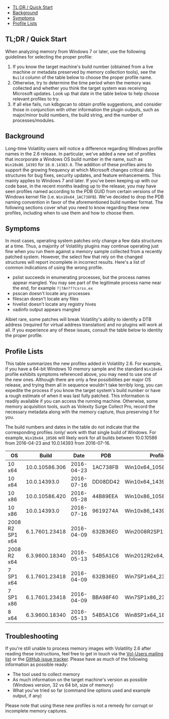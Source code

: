 - [TL;DR / Quick Start](2.6-Win-Profiles#tl;dr-quick-start)
- [Background](2.6-Win-Profiles#background)
- [Symptoms](2.6-Win-Profiles#symptoms)
- [Profile Lists](2.6-Win-Profiles#profile-lists)

## TL;DR / Quick Start 

When analyzing memory from Windows 7 or later, use the following guidelines for selecting the proper profile:

1. If you know the target machine's build number (obtained from a live machine or metadata preserved by memory collection tools), see the `Build` column of the table below to choose the proper profile name.
2. Otherwise, try to determine the time period when the memory was collected and whether you think the target system was receiving Microsoft updates. Look up that date in the table below to help choose relevant profiles to try.
3. If all else fails, run kdbgscan to obtain profile suggestions, and consider those in conjunction with other information the plugin outputs, such as major/minor build numbers, the build string, and the number of processes/modules. 

## Background 

Long-time Volatility users will notice a difference regarding Windows profile names in the 2.6 release. In particular, we've added a new set of profiles that incorporate a Windows OS build number in the name, such as `Win10x86_14393` for `10.0.14383.0`. The addition of these profiles aims to support the growing frequency at which Microsoft changes critical data structures for bug fixes, security updates, and feature enhancements. This mainly applies to Windows 7 and later. If you've been keeping up with our code base, in the recent months leading up to the release, you may have seen profiles named according to the PDB GUID from certain versions of the Windows kernel file (i.e. `Win10x64_1AC738FB`). We've decided to drop the PDB naming convention in favor of the aforementioned build number format. The following sections cover what you need to know regarding these new profiles, including when to use them and how to choose them. 

## Symptoms

In most cases, operating system patches only change a few data structures at a time. Thus, a majority of Volatility plugins may continue operating just fine when you run them against a memory sample collected from a recently patched system. However, the select few that rely on the changed structures will report incomplete in incorrect results. Here's a list of common indications of using the wrong profile.

* pslist succeeds in enumerating processes, but the process names appear mangled. You may see part of the legitimate process name near the end, for example `?|?A☺???csrss.ex` 
* psscan doesn't locate any processes
* filescan doesn't locate any files
* hivelist doesn't locate any registry hives
* vadinfo output appears mangled

Albiet rare, some patches will break Volatility's ability to identify a DTB address (required for virtual address translation) and no plugins will work at all. If you experience any of these issues, consult the table below to identity the proper profile. 

## Profile Lists

This table summarizes the new profiles added in Volatility 2.6. For example, if you have a 64-bit Windows 10 memory sample and the standard `Win10x64` profile exhibits symptoms referenced above, you may need to use one of the new ones. Although there are only a few possibilities per major OS release, and trying them all in sequence wouldn't take terribly long, you can expedite the process if you know the target system's build number or have a rough estimate of when it was last fully patched. This information is readily available if you can access the running machine. Otherwise, some memory acquisition tools, such as Volexity Surge Collect Pro, record the necessary metadata along with the memory capture, thus preserving it for you.

The build numbers and dates in the table do not indicate that the corresponding profiles /only/ work with that single build of Windows. For example, `Win10x64_10586` will likely work for all builds between 10.0.10586 from 2016-04-23 and 10.0.14393 from 2016-07-16.

| OS | Build | Date | PDB | Profile | 
|----|-------|------|--------------|---------------|
| 10 x64 | 10.0.10586.306 | 2016-04-23 | 1AC738FB | Win10x64_10586 |
| 10 x64 | 10.0.14393.0 | 2016-07-16 | DD08DD42 | Win10x64_14393 |
| 10 x86 | 10.0.10586.420 | 2016-05-28 | 44B89EEA | Win10x86_10586 |
| 10 x86 | 10.0.14393.0 | 2016-07-16 | 9619274A | Win10x86_14393 | 
| 2008 R2 SP1 x64 | 6.1.7601.23418 | 2016-04-09 | 632B36E0 | Win2008R2SP1x64_23418 |
| 2008 R2 x64 | 6.3.9600.18340 | 2016-05-13 | 54B5A1C6 | Win2012R2x64_18340 |
| 7 SP1 x64 | 6.1.7601.23418 | 2016-04-09 | 632B36E0 | Win7SP1x64_23418 |
| 7 SP1 x86 | 6.1.7601.23418 | 2016-04-09 | BBA98F40 | Win7SP1x86_23418 |
| 8 x64 | 6.3.9600.18340 | 2016-05-13 | 54B5A1C6 | Win8SP1x64_18340 |

## Troubleshooting

If you're still unable to process memory images with Volatility 2.6 after reading these instructions, feel free to get in touch via the [Vol-Users mailing list](http://lists.volatilesystems.com/mailman/listinfo/vol-users) or the [GitHub issue tracker](https://github.com/volatilityfoundation/volatility/issues). Please have as much of the following information as possible ready:

* The tool used to collect memory 
* As much information on the target machine's version as possible (Windows version, 32 vs 64 bit, size of memory) 
* What you've tried so far (command line options used and example output, if any) 

Please note that using these new profiles is not a remedy for corrupt or incomplete memory captures. 